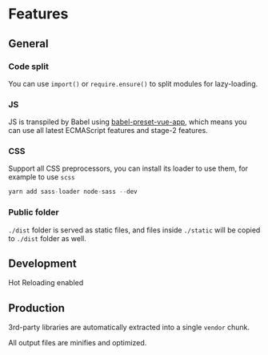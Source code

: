 # Features

## General

### Code split

You can use `import()` or `require.ensure()` to split modules for lazy-loading.

### JS

JS is transpiled by Babel using [babel-preset-vue-app](https://github.com/egoist/babel-preset-vue-app), which means you can use all latest ECMAScript features and stage-2 features.

### CSS

Support all CSS preprocessors, you can install its loader to use them, for example to use `scss`

```js
yarn add sass-loader node-sass --dev
```

### Public folder

`./dist` folder is served as static files, and files inside `./static` will be copied to `./dist` folder as well.

## Development

Hot Reloading enabled

## Production

3rd-party libraries are automatically extracted into a single `vendor` chunk.

All output files are minifies and optimized.
